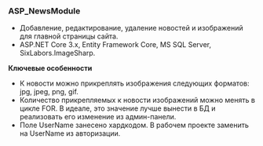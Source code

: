 ### ASP_NewsModule

- Добавление, редактирование, удаление новостей и изображений для главной страницы сайта.
- ASP.NET Core 3.x, Entity Framework Core, MS SQL Server, SixLabors.ImageSharp.


**Ключевые особенности**
- К новости можно прикреплять изображения следующих форматов: jpg, jpeg, png, gif.
- Количество прикрепляемых к новости изображений можно менять в цикле FOR. В идеале, это значение лучше вынести в БД и реализовать его изменение из админ-панели.
- Поле UserName занесено хардкодом. В рабочем проекте заменить на UserName из авторизации.
